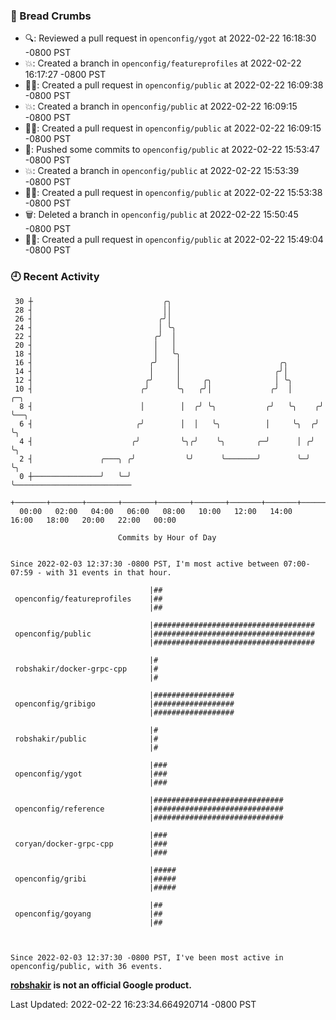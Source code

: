 ### 🍞 Bread Crumbs

 * 🔍: Reviewed a pull request in  `openconfig/ygot` at 2022-02-22 16:18:30 -0800 PST
 * 💥: Created a branch in `openconfig/featureprofiles` at 2022-02-22 16:17:27 -0800 PST
 * ✍🏼: Created a pull request in `openconfig/public` at 2022-02-22 16:09:38 -0800 PST
 * 💥: Created a branch in `openconfig/public` at 2022-02-22 16:09:15 -0800 PST
 * ✍🏼: Created a pull request in `openconfig/public` at 2022-02-22 16:09:15 -0800 PST
 * 🚢: Pushed some commits to `openconfig/public` at 2022-02-22 15:53:47 -0800 PST
 * 💥: Created a branch in `openconfig/public` at 2022-02-22 15:53:39 -0800 PST
 * ✍🏼: Created a pull request in `openconfig/public` at 2022-02-22 15:53:38 -0800 PST
 * 🗑: Deleted a branch in `openconfig/public` at 2022-02-22 15:50:45 -0800 PST
 * ✍🏼: Created a pull request in `openconfig/public` at 2022-02-22 15:49:04 -0800 PST

### 🕘 Recent Activity
```
 30 ┼                             ╭╮
 28 ┤                             ││
 26 ┤                            ╭╯│
 24 ┤                            │ ╰╮
 22 ┤                           ╭╯  │
 20 ┤                           │   │
 18 ┤                           │   ╰╮
 16 ┤                          ╭╯    │                      ╭╮
 14 ┤                          │     │                     ╭╯│
 12 ┤                         ╭╯     │     ╭╮              │ ╰╮
 10 ┤                        ╭╯      ╰╮   ╭╯│             ╭╯  │      ╭─╮
  8 ┤                        │        │  ╭╯ ╰╮           ╭╯   ╰╮    ╭╯ ╰──╮
  6 ┤                       ╭╯        │  │   ╰╮          │     ╰╮  ╭╯     ╰╮
  4 ┤                      ╭╯         ╰╮╭╯    ╰╮       ╭─╯      │ ╭╯       ╰╮
  2 ┤               ╭───╮ ╭╯           ╰╯      ╰───────╯        ╰─╯         ╰╮
  0 ┼───────────────╯   ╰─╯                                                  ╰──────────────────────────
    +───────+───────+───────+───────+───────+───────+───────+───────+───────+───────+───────+───────+────
  00:00   02:00   04:00   06:00   08:00   10:00   12:00   14:00   16:00   18:00   20:00   22:00   00:00   

						Commits by Hour of Day


Since 2022-02-03 12:37:30 -0800 PST, I'm most active between 07:00-07:59 - with 31 events in that hour.

```



```
                               |##
 openconfig/featureprofiles    |##
                               |##

                               |####################################
 openconfig/public             |####################################
                               |####################################

                               |#
 robshakir/docker-grpc-cpp     |#
                               |#

                               |##################
 openconfig/gribigo            |##################
                               |##################

                               |#
 robshakir/public              |#
                               |#

                               |###
 openconfig/ygot               |###
                               |###

                               |#############################
 openconfig/reference          |#############################
                               |#############################

                               |###
 coryan/docker-grpc-cpp        |###
                               |###

                               |#####
 openconfig/gribi              |#####
                               |#####

                               |##
 openconfig/goyang             |##
                               |##



Since 2022-02-03 12:37:30 -0800 PST, I've been most active in openconfig/public, with 36 events.

```
**[robshakir](mailto:robjs@google.com) is not an official Google product.**  


Last Updated: 2022-02-22 16:23:34.664920714 -0800 PST
